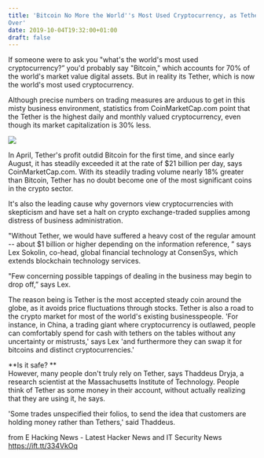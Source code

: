 ```yaml
---
title: 'Bitcoin No More the World''s Most Used Cryptocurrency, as Tether Takes
Over'
date: 2019-10-04T19:32:00+01:00
draft: false
---
```


If someone were to ask you "what's the world's most used cryptocurrency?” you'd probably say "Bitcoin," which accounts for 70% of the world's market value digital assets. But in reality its Tether, which is now the world's most used cryptocurrency.  
  
Although precise numbers on trading measures are arduous to get in this misty business environment, statistics from CoinMarketCap.com point that the Tether is the highest daily and monthly valued cryptocurrency, even though its market capitalization is 30% less.  
  

[![](https://1.bp.blogspot.com/-jwAThFE7ZKc/XZeKsGLKuOI/AAAAAAAAKCw/Z5_R_Ehz1Joa_Qb35dEolL8mXdtafN-ZgCLcBGAsYHQ/s640/cryptocurrency.jpeg)](https://1.bp.blogspot.com/-jwAThFE7ZKc/XZeKsGLKuOI/AAAAAAAAKCw/Z5_R_Ehz1Joa_Qb35dEolL8mXdtafN-ZgCLcBGAsYHQ/s1600/cryptocurrency.jpeg)

  
  
In April, Tether's profit outdid Bitcoin for the first time, and since early August, it has steadily exceeded it at the rate of $21 billion per day, says CoinMarketCap.com. With its steadily trading volume nearly 18% greater than Bitcoin, Tether has no doubt become one of the most significant coins in the crypto sector.  
  
It's also the leading cause why governors view cryptocurrencies with skepticism and have set a halt on crypto exchange-traded supplies among distress of business administration.  
  
"Without Tether, we would have suffered a heavy cost of the regular amount -- about $1 billion or higher depending on the information reference, ” says Lex Sokolin, co-head, global financial technology at ConsenSys, which extends blockchain technology services.  
  
"Few concerning possible tappings of dealing in the business may begin to drop off,” says Lex.  
  
The reason being is Tether is the most accepted steady coin around the globe, as it avoids price fluctuations through stocks. Tether is also a road to the crypto market for most of the world's existing businesspeople. 'For instance, in China, a trading giant where cryptocurrency is outlawed, people can comfortably spend for cash with tethers on the tables without any uncertainty or mistrusts,' says Lex 'and furthermore they can swap it for bitcoins and distinct cryptocurrencies.'  
  
**Is it safe? **  
However, many people don't truly rely on Tether, says Thaddeus Dryja, a research scientist at the Massachusetts Institute of Technology. People think of Tether as some money in their account, without actually realizing that they are using it, he says.  
  
'Some trades unspecified their folios, to send the idea that customers are holding money rather than Tethers,' said Thaddeus.

  
  
from E Hacking News - Latest Hacker News and IT Security News https://ift.tt/334VkOq